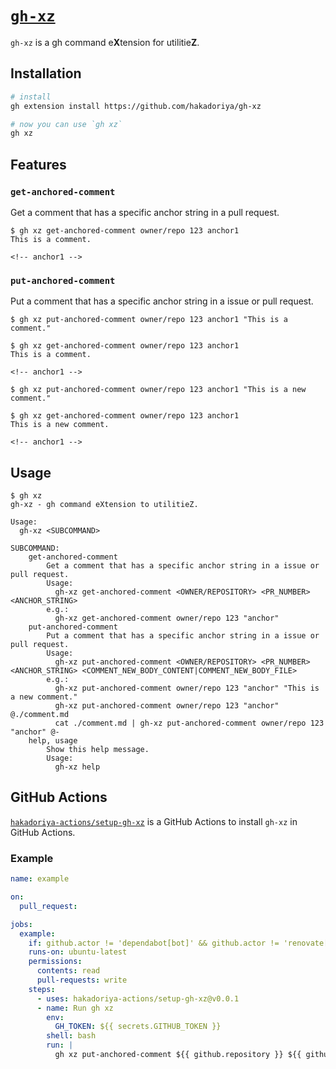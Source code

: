 # [`gh-xz`](https://github.com/hakadoriya/gh-xz)

`gh-xz` is a gh command e**X**tension for utilitie**Z**.

## Installation

```sh
# install
gh extension install https://github.com/hakadoriya/gh-xz

# now you can use `gh xz`
gh xz
```

## Features

### `get-anchored-comment`

Get a comment that has a specific anchor string in a pull request.

```console
$ gh xz get-anchored-comment owner/repo 123 anchor1
This is a comment.

<!-- anchor1 -->
```

### `put-anchored-comment`

Put a comment that has a specific anchor string in a issue or pull request.

```console
$ gh xz put-anchored-comment owner/repo 123 anchor1 "This is a comment."

$ gh xz get-anchored-comment owner/repo 123 anchor1
This is a comment.

<!-- anchor1 -->

$ gh xz put-anchored-comment owner/repo 123 anchor1 "This is a new comment."

$ gh xz get-anchored-comment owner/repo 123 anchor1
This is a new comment.

<!-- anchor1 -->
```

## Usage

```console
$ gh xz
gh-xz - gh command eXtension to utilitieZ.

Usage:
  gh-xz <SUBCOMMAND>

SUBCOMMAND:
    get-anchored-comment
        Get a comment that has a specific anchor string in a issue or pull request.
        Usage:
          gh-xz get-anchored-comment <OWNER/REPOSITORY> <PR_NUMBER> <ANCHOR_STRING>
        e.g.:
          gh-xz get-anchored-comment owner/repo 123 "anchor"
    put-anchored-comment
        Put a comment that has a specific anchor string in a issue or pull request.
        Usage:
          gh-xz put-anchored-comment <OWNER/REPOSITORY> <PR_NUMBER> <ANCHOR_STRING> <COMMENT_NEW_BODY_CONTENT|COMMENT_NEW_BODY_FILE>
        e.g.:
          gh-xz put-anchored-comment owner/repo 123 "anchor" "This is a new comment."
          gh-xz put-anchored-comment owner/repo 123 "anchor" @./comment.md
          cat ./comment.md | gh-xz put-anchored-comment owner/repo 123 "anchor" @-
    help, usage
        Show this help message.
        Usage:
          gh-xz help
```

## GitHub Actions

[`hakadoriya-actions/setup-gh-xz`](https://github.com/hakadoriya-actions/setup-gh-xz) is a GitHub Actions to install `gh-xz` in GitHub Actions.

### Example

```yaml
name: example

on:
  pull_request:

jobs:
  example:
    if: github.actor != 'dependabot[bot]' && github.actor != 'renovate[bot]'
    runs-on: ubuntu-latest
    permissions:
      contents: read
      pull-requests: write
    steps:
      - uses: hakadoriya-actions/setup-gh-xz@v0.0.1
      - name: Run gh xz
        env:
          GH_TOKEN: ${{ secrets.GITHUB_TOKEN }}
        shell: bash
        run: |
          gh xz put-anchored-comment ${{ github.repository }} ${{ github.event.number }} anchor1 "This comment is posted by gh-xz."
```
